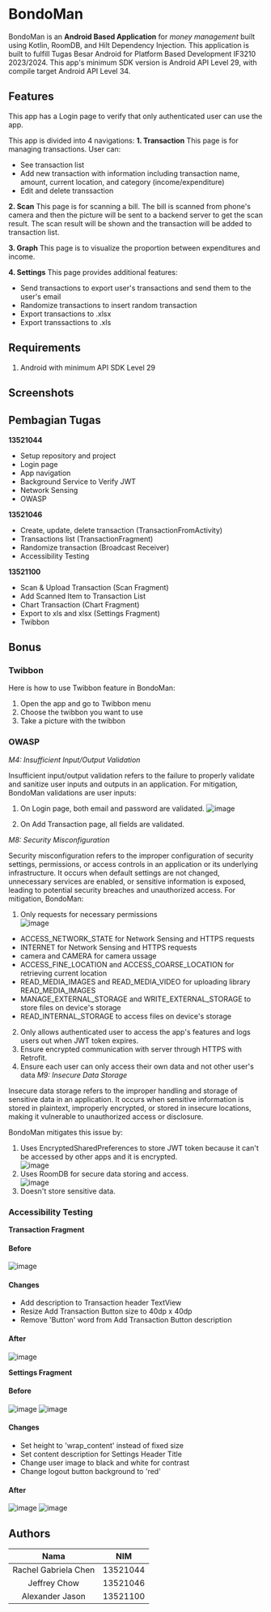 # BondoMan

BondoMan is an **Android Based Application** for _money management_ built using Kotlin, RoomDB, and Hilt Dependency Injection. This application is built to fulfill Tugas Besar Android for Platform Based Development IF3210 2023/2024. This app's minimum SDK version is Android API Level 29, with compile target Android API Level 34.

## Features

This app has a Login page to verify that only authenticated user can use the app.

This app is divided into 4 navigations:
**1. Transaction**
This page is for managing transactions. User can:

- See transaction list
- Add new transaction with information including transaction name, amount, current location, and category (income/expenditure)
- Edit and delete transsaction

**2. Scan**
This page is for scanning a bill. The bill is scanned from phone's camera and then the picture will be sent to a backend server to get the scan result. The scan result will be shown and the transaction will be added to transaction list.

**3. Graph**
This page is to visualize the proportion between expenditures and income.

**4. Settings**
This page provides additional features:

- Send transactions to export user's transactions and send them to the user's email
- Randomize transactions to insert random transaction
- Export transactions to .xlsx
- Export transsactions to .xls

## Requirements

1. Android with minimum API SDK Level 29

## Screenshots

## Pembagian Tugas

**13521044**

- Setup repository and project
- Login page
- App navigation
- Background Service to Verify JWT
- Network Sensing
- OWASP

**13521046**

- Create, update, delete transaction (TransactionFromActivity)
- Transactions list (TransactionFragment)
- Randomize transaction (Broadcast Receiver)
- Accessibility Testing

**13521100**

- Scan & Upload Transaction (Scan Fragment)
- Add Scanned Item to Transaction List
- Chart Transaction (Chart Fragment)
- Export to xls and xlsx (Settings Fragment)
- Twibbon

## Bonus

### Twibbon
Here is how to use Twibbon feature in BondoMan:
1. Open the app and go to Twibbon menu
2. Choose the twibbon you want to use
3. Take a picture with the twibbon

### OWASP

_M4: Insufficient Input/Output Validation_

Insufficient input/output validation refers to the failure to properly validate and sanitize user inputs and outputs in an application.
For mitigation, BondoMan validations are user inputs:

1. On Login page, both email and password are validated.
![image](doc/login.jpg)

2. On Add Transaction page, all fields are validated.

_M8: Security Misconfiguration_

Security misconfiguration refers to the improper configuration of security settings, permissions, or access controls in an application or its underlying infrastructure. It occurs when default settings are not changed, unnecessary services are enabled, or sensitive information is exposed, leading to potential security breaches and unauthorized access.
For mitigation, BondoMan:

1. Only requests for necessary permissions <br/>
   ![image](doc/permissions.png)

- ACCESS_NETWORK_STATE for Network Sensing and HTTPS requests
- INTERNET for Network Sensing and HTTPS requests
- camera and CAMERA for camera ussage
- ACCESS_FINE_LOCATION and ACCESS_COARSE_LOCATION for retrieving current location
- READ_MEDIA_IMAGES and READ_MEDIA_VIDEO for uploading library READ_MEDIA_IMAGES
- MANAGE_EXTERNAL_STORAGE and WRITE_EXTERNAL_STORAGE to store files on device's storage
- READ_INTERNAL_STORAGE to access files on device's storage

2. Only allows authenticated user to access the app's features and logs users out when JWT token expires.
3. Ensure encrypted communication with server through HTTPS with Retrofit.
4. Ensure each user can only access their own data and not other user's data
   _M9: Insecure Data Storage_

Insecure data storage refers to the improper handling and storage of sensitive data in an application. It occurs when sensitive information is stored in plaintext, improperly encrypted, or stored in insecure locations, making it vulnerable to unauthorized access or disclosure.

BondoMan mitigates this issue by:

1. Uses EncryptedSharedPreferences to store JWT token because it can't be accessed by other apps and it is encrypted. <br/>
   ![image](doc/shared_preferences.png)
2. Uses RoomDB for secure data storing and access. <br/>
   ![image](doc/database.png)
3. Doesn't store sensitive data.

### Accessibility Testing

**Transaction Fragment**

#### Before

![image](doc/accessibility_testing_transaction_before.jpg)

#### Changes

- Add description to Transaction header TextView
- Resize Add Transaction Button size to 40dp x 40dp
- Remove 'Button' word from Add Transaction Button description

#### After

![image](doc/accessibility_testing_transaction_after.jpg)

**Settings Fragment**

#### Before

![image](doc/accessibility_testing_settings_before_1.jpg)
![image](doc/accessibility_testing_settings_before_2.jpg)

#### Changes

- Set height to 'wrap_content' instead of fixed size
- Set content description for Settings Header Title
- Change user image to black and white for contrast
- Change logout button background to 'red'

#### After

![image](doc/accessibility_testing_settings_after_1.jpg)
![image](doc/accessibility_testing_settings_after_2.jpg)

## Authors

|         Nama         |   NIM    |
| :------------------: | :------: |
| Rachel Gabriela Chen | 13521044 |
|     Jeffrey Chow     | 13521046 |
|   Alexander Jason    | 13521100 |
